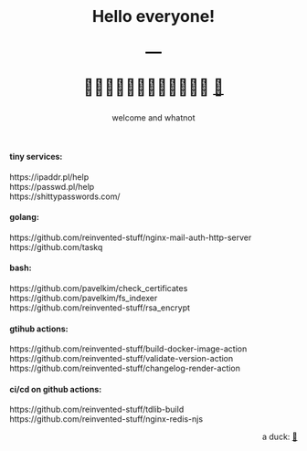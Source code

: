 
<h1 align="center">
&nbsp
</h1>

<h1 align="center">
  <p>Hello everyone!</p>
  
  <p>—</p>
  
  🏃🏽‍♀️🏃🏼‍♂️🏃🏻‍♀️🏃🏽‍♂️ <a href="https://instagram.com/pavelkimphotography/" target="_blank">🦖</a>
</h1>

<p align="center">
  welcome and whatnot
</p>

<p>&nbsp;</p>

<p>

<h4>tiny services:</h4>

<div>https://ipaddr.pl/help</div>
<div>https://passwd.pl/help</div>
<div>https://shittypasswords.com/</div>

<h4>golang:</h4>

<div>https://github.com/reinvented-stuff/nginx-mail-auth-http-server</div>
<div>https://github.com/taskq</div>

<h4>bash:</h4>

<div>https://github.com/pavelkim/check_certificates</div>
<div>https://github.com/pavelkim/fs_indexer</div>
<div>https://github.com/reinvented-stuff/rsa_encrypt</div>

<h4>gtihub actions:</h4>

<div>https://github.com/reinvented-stuff/build-docker-image-action</div>
<div>https://github.com/reinvented-stuff/validate-version-action</div>
<div>https://github.com/reinvented-stuff/changelog-render-action</div>

<h4>ci/cd on github actions:</h4>

<div>https://github.com/reinvented-stuff/tdlib-build</div>
<div>https://github.com/reinvented-stuff/nginx-redis-njs</div>

</p>

<p align="right">
  a duck: <a href="https://www.linkedin.com/in/pavel-kim/" target="_blank">🦆</a>
</p>

